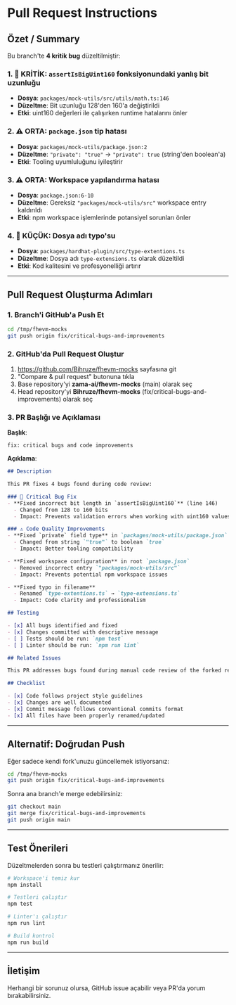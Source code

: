 # Pull Request Instructions

## Özet / Summary

Bu branch'te **4 kritik bug** düzeltilmiştir:

### 1. 🔴 KRİTİK: `assertIsBigUint160` fonksiyonundaki yanlış bit uzunluğu
- **Dosya**: `packages/mock-utils/src/utils/math.ts:146`
- **Düzeltme**: Bit uzunluğu 128'den 160'a değiştirildi
- **Etki**: uint160 değerleri ile çalışırken runtime hatalarını önler

### 2. ⚠️ ORTA: `package.json` tip hatası
- **Dosya**: `packages/mock-utils/package.json:2`
- **Düzeltme**: `"private": "true"` → `"private": true` (string'den boolean'a)
- **Etki**: Tooling uyumluluğunu iyileştirir

### 3. ⚠️ ORTA: Workspace yapılandırma hatası
- **Dosya**: `package.json:6-10`
- **Düzeltme**: Gereksiz `"packages/mock-utils/src"` workspace entry kaldırıldı
- **Etki**: npm workspace işlemlerinde potansiyel sorunları önler

### 4. 🔵 KÜÇÜK: Dosya adı typo'su
- **Dosya**: `packages/hardhat-plugin/src/type-extentions.ts`
- **Düzeltme**: Dosya adı `type-extensions.ts` olarak düzeltildi
- **Etki**: Kod kalitesini ve profesyonelliği artırır

---

## Pull Request Oluşturma Adımları

### 1. Branch'i GitHub'a Push Et

```bash
cd /tmp/fhevm-mocks
git push origin fix/critical-bugs-and-improvements
```

### 2. GitHub'da Pull Request Oluştur

1. https://github.com/Bihruze/fhevm-mocks sayfasına git
2. "Compare & pull request" butonuna tıkla
3. Base repository'yi **zama-ai/fhevm-mocks** (main) olarak seç
4. Head repository'yi **Bihruze/fhevm-mocks** (fix/critical-bugs-and-improvements) olarak seç

### 3. PR Başlığı ve Açıklaması

**Başlık**:
```
fix: critical bugs and code improvements
```

**Açıklama**:
```markdown
## Description

This PR fixes 4 bugs found during code review:

### 🔴 Critical Bug Fix
- **Fixed incorrect bit length in `assertIsBigUint160`** (line 146)
  - Changed from 128 to 160 bits
  - Impact: Prevents validation errors when working with uint160 values

### ⚠️ Code Quality Improvements
- **Fixed `private` field type** in `packages/mock-utils/package.json`
  - Changed from string `"true"` to boolean `true`
  - Impact: Better tooling compatibility

- **Fixed workspace configuration** in root `package.json`
  - Removed incorrect entry `"packages/mock-utils/src"`
  - Impact: Prevents potential npm workspace issues

- **Fixed typo in filename**
  - Renamed `type-extentions.ts` → `type-extensions.ts`
  - Impact: Code clarity and professionalism

## Testing

- [x] All bugs identified and fixed
- [x] Changes committed with descriptive message
- [ ] Tests should be run: `npm test`
- [ ] Linter should be run: `npm run lint`

## Related Issues

This PR addresses bugs found during manual code review of the forked repository.

## Checklist

- [x] Code follows project style guidelines
- [x] Changes are well documented
- [x] Commit message follows conventional commits format
- [x] All files have been properly renamed/updated
```

---

## Alternatif: Doğrudan Push

Eğer sadece kendi fork'unuzu güncellemek istiyorsanız:

```bash
cd /tmp/fhevm-mocks
git push origin fix/critical-bugs-and-improvements
```

Sonra ana branch'e merge edebilirsiniz:

```bash
git checkout main
git merge fix/critical-bugs-and-improvements
git push origin main
```

---

## Test Önerileri

Düzeltmelerden sonra bu testleri çalıştırmanız önerilir:

```bash
# Workspace'i temiz kur
npm install

# Testleri çalıştır
npm test

# Linter'ı çalıştır
npm run lint

# Build kontrol
npm run build
```

---

## İletişim

Herhangi bir sorunuz olursa, GitHub issue açabilir veya PR'da yorum bırakabilirsiniz.

